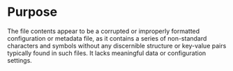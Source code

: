 # Purpose
The file contents appear to be a corrupted or improperly formatted configuration or metadata file, as it contains a series of non-standard characters and symbols without any discernible structure or key-value pairs typically found in such files. It lacks meaningful data or configuration settings.
